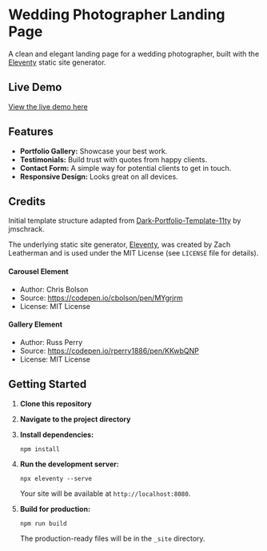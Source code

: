 # Wedding Photographer Landing Page

A clean and elegant landing page for a wedding photographer, built with the [Eleventy](https.www.11ty.dev/) static site generator.

## Live Demo

[View the live demo here](https://wedding-photographer-landing-page.vercel.app/)

## Features

*   **Portfolio Gallery:** Showcase your best work.
*   **Testimonials:** Build trust with quotes from happy clients.
*   **Contact Form:** A simple way for potential clients to get in touch.
*   **Responsive Design:** Looks great on all devices.

## Credits

Initial template structure adapted from [Dark-Portfolio-Template-11ty](https://github.com/jmschrack/Dark-Portfolio-Template-11ty) by jmschrack.

The underlying static site generator, [Eleventy](https://www.11ty.dev/), was created by Zach Leatherman and is used under the MIT License (see `LICENSE` file for details).

#### Carousel Element
- Author: Chris Bolson
- Source: https://codepen.io/cbolson/pen/MYgrjrm
- License: MIT License

#### Gallery Element
- Author: Russ Perry
- Source: https://codepen.io/rperry1886/pen/KKwbQNP
- License: MIT License

## Getting Started

1.  **Clone this repository**
2.  **Navigate to the project directory**
3.  **Install dependencies:**
    ```
    npm install
    ```
4.  **Run the development server:**
    ```
    npx eleventy --serve
    ```
    Your site will be available at `http://localhost:8080`.

5.  **Build for production:**
    ```
    npm run build
    ```
    The production-ready files will be in the `_site` directory.
